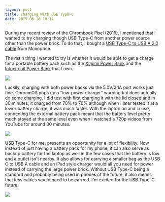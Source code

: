 ```yaml
---
layout: post
title: Charging With USB Type-C
date: 2015-06-18 10:14
---
```


During my recent review of the Chrombook Pixel (2015), I mentioned that I wanted to try charging though USB Type-C from another power source other  than the power brick. To do that, I bought a [USB Type-C to USB A 2.0 cable](http://www.monoprice.com/Product?c_id=103&cp_id=10303&cs_id=1030319&p_id=13009&seq=1&format=2) from Monoprice. 

The  main thing I wanted to try is whether it would be able to get a charge for a portable battery pack such as the [Xiaomi Power Bank](http://yifanj.in/2014/07/20/xiaomi-power-bank-10400-mah-review/) and the [Intocircuit Power Bank](https://amzn.com/B00BB5GR0A) that I own. 

![](http://s3.amazonaws.com/yifanj.in/DSC_1330.jpg)

Luckily, charging with both power backs via the 5.0V/2.1A port works just fine. ChromeOS pops up a "low-power charger" warning but does actually do some charging. I did test with first charging it with the lid closed and in 30 minutes, it charged from 70% to 76% although when I later tested it at a lower battery charge, it was much faster. With the laptop on and in use, connecting the external battery pack meant that the battery level pretty much stayed at the same level even when I watched a 720p videos from YouTube for around 30 minutes.   

![](http://s3.amazonaws.com/yifanj.in/DSC_1327.jpg)

USB Type-C for me, presents an opportunity for a lot of flexibility. Now instead of just having a battery pack for my  phone, it can also serve as backup battery for the laptop as well in the few cases that the battery is low and a outlet isn't nearby. It also allows for carrying a smaller bag as the  USB C to USB A cable and an iPad style charger would all you need for power instead of carrying the large power brick. Without USB Type-C being a standard and probably being used in phones of the future, it also means that less cables would need to be carried. I'm excited for the USB Type-C future.

![](http://s3.amazonaws.com/yifanj.in/DSC_1319.jpg)
